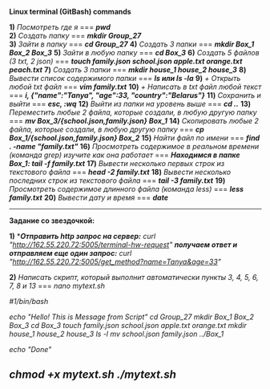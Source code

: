 **Linux  terminal (GitBash) commands**

**1)** *Посмотреть где я* === ***pwd***  
**2)** *Создать папку* === ***mkdir Group_27***  
**3)** *Зайти в папку* === ***cd Group_27***
**4)** *Создать 3 папки* === ***mkdir Box_1 Box_2 Box_3***
**5)** *Зайти в любую папку* === ***cd Box_3***
**6)** *Создать 5 файлов (3 txt, 2 json)* === ***touch family.json school.json apple.txt orange.txt peach.txt***
**7)** *Создать 3 папки* === ***mkdir house_1 house_2 house_3***
**8)** *Вывести список содержимого папки* === ***ls или ls -la***
**9)** *+ Открыть любой txt файл* === ***vim family.txt***
**10)** *+ Написать в txt файл любой текст* === ***i, {"name":"Tanya", "age":33, "country":"Belarus"}*** 
**11)** *Сохранить и выйти* === ***esc, :wq***
**12)** *Выйти из папки на уровень выше* === ***cd ..***
**13)** *Переместить любые 2 файла, которые создали, в любую другую папку* === ***mv Box_3/{school.json,family.json} Box_1***
**14)** *Скопировать любые 2 файла, которые создали, в любую другую папку* === ***cp Box_1/{school.json,family.json} Box_2***
**15)** *Найти файл по имени* ===  ***find . -name "family.txt"***
**16)** *Просмотреть содержимое в реальном времени (команда grep) изучите как она работает* === ***Находимся в папке Box_1: tail -f family.txt***
**17)** *Вывести несколько первых строк из текстового файла* === ***head -2 family.txt***
**18)** *Вывести несколько последних строк из текстового файла* === ***tail -3 family.txt***
**19)** *Просмотреть содержимое длинного файла (команда less)* === ***less family.txt***
**20)** *Вывести дату и время* === ***date***

--------------------------------------------------------------------------------------------------------------------------------------------------------------------

**Задание со звездочкой:**

**1)** ****Отправить http запрос на сервер:***
*curl "http://162.55.220.72:5005/terminal-hw-request"* 
***получаем ответ и отправляем еще один запрос:***
*curl "http://162.55.220.72:5005/get_method?name=Tanya&age=33"*

**2)** *Написать скрипт, который выполнит автоматически пункты 3, 4, 5, 6, 7, 8 и 13* === 
*nano mytext.sh*   
 
*#1/bin/bash*

*echo "Hello! This is Message from Script"*
*cd Group_27
mkdir Box_1 Box_2 Box_3
cd Box_3
touch family.json school.json apple.txt orange.txt
mkdir house_1 house_2 house_3
ls -l
mv school.json family.json ../Box_1*

*echo "Done"*

*chmod +x mytext.sh
./mytext.sh*
-----------------------------------------------------------------------------------------------------------------------------------------------------------------------

